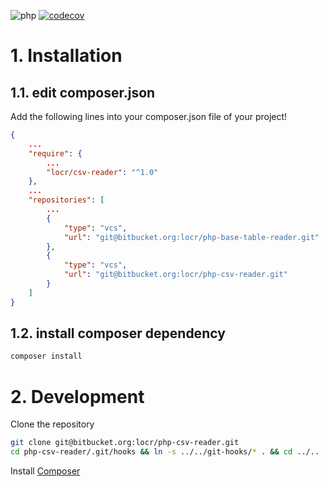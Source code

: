 ![php](https://img.shields.io/badge/php-%3E%3D%208.1-8892BF.svg)
[![codecov](https://codecov.io/gh/locr-company/php-csv-reader/branch/main/graph/badge.svg?token=bhxfQglKff)](https://codecov.io/gh/locr-company/php-csv-reader)

# 1. Installation

## 1.1. edit composer.json

Add the following lines into your composer.json file of your project!

```json
{
    ...
    "require": {
        ...
        "locr/csv-reader": "^1.0"
    },
    ...
    "repositories": [
        ...
        {
            "type": "vcs",
            "url": "git@bitbucket.org:locr/php-base-table-reader.git"
        },
        {
            "type": "vcs",
            "url": "git@bitbucket.org:locr/php-csv-reader.git"
        }
    ]
}
```

## 1.2. install composer dependency

```bash
composer install
```

# 2. Development

Clone the repository

```bash
git clone git@bitbucket.org:locr/php-csv-reader.git
cd php-csv-reader/.git/hooks && ln -s ../../git-hooks/* . && cd ../..
```

Install [Composer](https://getcomposer.org/)
